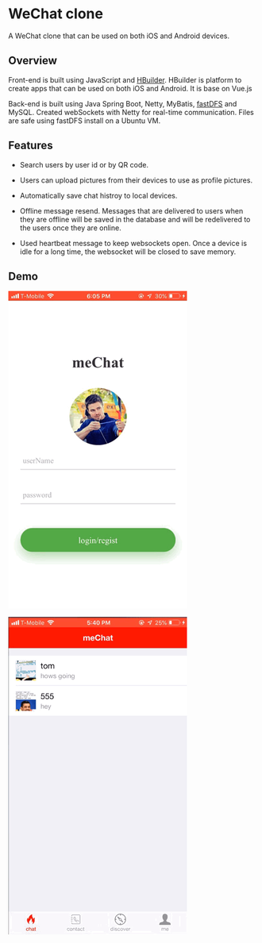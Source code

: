 # WeChat clone

A WeChat clone that can be used on both iOS and Android devices.

## Overview

Front-end is built using JavaScript and [HBuilder](https://www.dcloud.io/). HBuilder is platform to create apps that can be used on both iOS and Android. It is base on Vue.js

Back-end is built using Java Spring Boot, Netty, MyBatis, [fastDFS](https://github.com/happyfish100/fastdfs) and MySQL. Created webSockets with Netty for real-time communication. Files are safe using fastDFS install on a Ubuntu VM.

## Features

- Search users by user id or by QR code.

- Users can upload pictures from their devices to use as profile pictures.

- Automatically save chat histroy to local devices.

- Offline message resend. Messages that are delivered to users when they are offline will be saved in the database and will be redelivered to the users once they are online.

- Used heartbeat message to keep websockets open. Once a device is idle for a long time, the websocket will be closed to save memory.

## Demo

![Alt Text](animated.GIF)

![Alt Text](animated2.GIF)